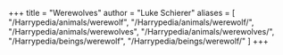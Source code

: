 +++
title = "Werewolves"
author = "Luke Schierer"
aliases = [
  "/Harrypedia/animals/werewolf",
  "/Harrypedia/animals/werewolf/",
  "/Harrypedia/animals/werewolves",
  "/Harrypedia/animals/werewolves/",
  "/Harrypedia/beings/werewolf",
  "/Harrypedia/beings/werewolf/"
]
+++

